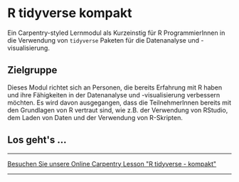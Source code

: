 # R tidyverse kompakt

Ein Carpentry-styled Lernmodul als Kurzeinstig für R ProgrammierInnen in die Verwendung von `tidyverse` Paketen für die Datenanalyse und -visualisierung.

## Zielgruppe

Dieses Modul richtet sich an Personen, die bereits Erfahrung mit R haben und ihre Fähigkeiten in der Datenanalyse und -visualisierung verbessern möchten.
Es wird davon ausgegangen, dass die TeilnehmerInnen bereits mit den Grundlagen von R vertraut sind, wie z.B.
der Verwendung von RStudio, dem Laden von Daten und der Verwendung von R-Skripten.

## Los geht's ...

------------------------------------------------------------------------

[Besuchen Sie unsere Online Carpentry Lesson "R tidyverse - kompakt"](https://dr-eberle-zentrum.github.io/R-tidyverse-compact/)

------------------------------------------------------------------------

